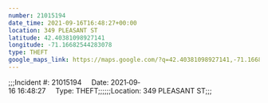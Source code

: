 ```yaml
---
number: 21015194
date_time: 2021-09-16T16:48:27+00:00
location: 349 PLEASANT ST
latitude: 42.40381098927141
longitude: -71.16682544283078
type: THEFT
google_maps_link: https://maps.google.com/?q=42.40381098927141,-71.16682544283078
---
```


;;;Incident #: 21015194     Date: 2021‐09‐16 16:48:27     Type: THEFT;;;;;;Location: 349 PLEASANT ST;;;
